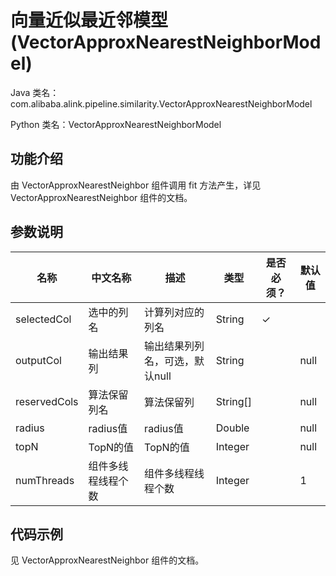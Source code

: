 # 向量近似最近邻模型 (VectorApproxNearestNeighborModel)
Java 类名：com.alibaba.alink.pipeline.similarity.VectorApproxNearestNeighborModel

Python 类名：VectorApproxNearestNeighborModel


## 功能介绍
由 VectorApproxNearestNeighbor 组件调用 fit 方法产生，详见 VectorApproxNearestNeighbor 组件的文档。


## 参数说明
| 名称 | 中文名称 | 描述 | 类型 | 是否必须？ | 默认值 |
| --- | --- | --- | --- | --- | --- |
| selectedCol | 选中的列名 | 计算列对应的列名 | String | ✓ |  |
| outputCol | 输出结果列 | 输出结果列列名，可选，默认null | String |  | null |
| reservedCols | 算法保留列名 | 算法保留列 | String[] |  | null |
| radius | radius值 | radius值 | Double |  | null |
| topN | TopN的值 | TopN的值 | Integer |  | null |
| numThreads | 组件多线程线程个数 | 组件多线程线程个数 | Integer |  | 1 |


## 代码示例
见 VectorApproxNearestNeighbor 组件的文档。
